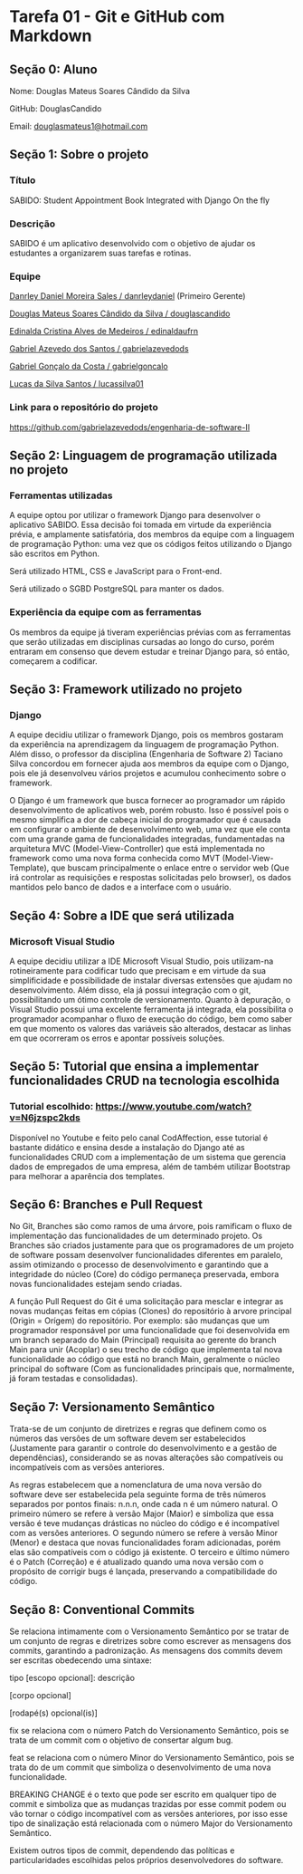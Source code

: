 # Tarefa 01 - Git e GitHub com Markdown

## Seção 0: Aluno

Nome: Douglas Mateus Soares Cândido da Silva

GitHub: DouglasCandido

Email: douglasmateus1@hotmail.com

## Seção 1: Sobre o projeto

### Título

SABIDO: Student Appointment Book Integrated with Django On the fly   

### Descrição

SABIDO é um aplicativo desenvolvido com o objetivo de ajudar os estudantes a organizarem suas tarefas e rotinas.

### Equipe

[Danrley Daniel Moreira Sales / danrleydaniel](https://github.com/danrleydaniel)  (Primeiro Gerente)

[Douglas Mateus Soares Cândido da Silva / douglascandido](https://github.com/douglascandido)

[Edinalda Cristina Alves de Medeiros / edinaldaufrn](https://github.com/edinaldaufrn)

[Gabriel Azevedo dos Santos / gabrielazevedods](https://github.com/gabrielazevedods)

[Gabriel Gonçalo da Costa / gabrielgoncalo](https://github.com/gabrielgoncalo)

[Lucas da Silva Santos / lucassilva01](https://github.com/lucassilva01)

### Link para o repositório do projeto

https://github.com/gabrielazevedods/engenharia-de-software-II

## Seção 2: Linguagem de programação utilizada no projeto

### Ferramentas utilizadas

A equipe optou por utilizar o framework Django para desenvolver o aplicativo SABIDO. Essa decisão foi tomada em virtude da experiência prévia, e amplamente satisfatória, dos membros da equipe com a linguagem de programação Python: uma vez que os códigos feitos utilizando o Django são escritos em Python.

Será utilizado HTML, CSS e JavaScript para o Front-end.

Será utilizado o SGBD PostgreSQL para manter os dados.

### Experiência da equipe com as ferramentas

Os membros da equipe já tiveram experiências prévias com as ferramentas que serão utilizadas em disciplinas cursadas ao longo do curso, porém entraram em consenso que devem estudar e treinar Django para, só então, começarem a codificar.

## Seção 3: Framework utilizado no projeto

### Django

A equipe decidiu utilizar o framework Django, pois os membros gostaram da experiência na aprendizagem da linguagem de programação Python. Além disso, o professor da disciplina (Engenharia de Software 2) Taciano Silva concordou em fornecer ajuda aos membros da equipe com o Django, pois ele já desenvolveu vários projetos e acumulou conhecimento sobre o framework.

O Django é um framework que busca fornecer ao programador um rápido desenvolvimento de aplicativos web, porém robusto. Isso é possível pois o mesmo simplifica a dor de cabeça inicial do programador que é causada em configurar o ambiente de desenvolvimento web, uma vez que ele conta com uma grande gama de funcionalidades integradas, fundamentadas na arquitetura MVC (Model-View-Controller) que está implementada no framework como uma nova forma conhecida como MVT (Model-View-Template), que buscam principalmente o enlace entre o servidor web (Que irá controlar as requisições e respostas solicitadas pelo browser), os dados mantidos pelo banco de dados e a interface com o usuário.

<!-- 

![alt Django](https://www.researchgate.net/profile/John-Handley-2/publication/279198179/figure/fig2/AS:294420277678096@1447206672815/Main-components-of-the-full-stack-with-Django-framework-being-at-the-core.png) 

-->

## Seção 4: Sobre a IDE que será utilizada

### Microsoft Visual Studio

A equipe decidiu utilizar a IDE Microsoft Visual Studio, pois utilizam-na rotineiramente para codificar tudo que precisam e em virtude da sua simplificidade e possibilidade de instalar diversas extensões que ajudam no desenvolvimento. Além disso, ela já possui integração com o git, possibilitando um ótimo controle de versionamento. Quanto à depuração, o Visual Studio possui uma excelente ferramenta já integrada, ela possibilita o programador acompanhar o fluxo de execução do código, bem como saber em que momento os valores das variáveis são alterados, destacar as linhas em que ocorreram os erros e apontar possíveis soluções. 

## Seção 5: Tutorial que ensina a implementar funcionalidades CRUD na tecnologia escolhida

### Tutorial escolhido: https://www.youtube.com/watch?v=N6jzspc2kds

Disponível no Youtube e feito pelo canal CodAffection, esse tutorial é bastante didático e ensina desde a instalação do Django até as funcionalidades CRUD com a implementação de um sistema que gerencia dados de empregados de uma empresa, além de também utilizar Bootstrap para melhorar a aparência dos templates.

## Seção 6: Branches e Pull Request

No Git, Branches são como ramos de uma árvore, pois ramificam o fluxo de implementação das funcionalidades de um determinado projeto. Os Branches são criados justamente para que os programadores de um projeto de software possam desenvolver funcionalidades diferentes em paralelo, assim otimizando o processo de desenvolvimento e garantindo que a integridade do núcleo (Core) do código permaneça preservada, embora novas funcionalidades estejam sendo criadas. 

A função Pull Request do Git é uma solicitação para mesclar e integrar as novas mudanças feitas em cópias (Clones) do repositório à arvore principal (Origin = Orígem) do repositório. Por exemplo: são mudanças que um programador responsável por uma funcionalidade que foi desenvolvida em um branch separado do Main (Principal) requisita ao gerente do branch Main para unir (Acoplar) o seu trecho de código que implementa tal nova funcionalidade ao código que está no branch Main, geralmente o núcleo principal do software (Com as funcionalidades principais que, normalmente, já foram testadas e consolidadas). 

## Seção 7: Versionamento Semântico

Trata-se de um conjunto de diretrizes e regras que definem como os números das versões de um software devem ser estabelecidos (Justamente para garantir o controle do desenvolvimento e a gestão de dependências), considerando se as novas alterações são compatíveis ou incompatíveis com as versões anteriores. 

As regras estabelecem que a nomenclatura de uma nova versão do software deve ser estabelecida pela seguinte forma de três números separados por pontos finais: n.n.n, onde cada n é um número natural. O primeiro número se refere à versão Major (Maior) e simboliza que essa versão é teve mudanças drásticas no núcleo do código e é incompatível com as versões anteriores. O segundo número se refere à versão Minor (Menor) e destaca que novas funcionalidades foram adicionadas, porém elas são compatíveis com o código já existente. O terceiro e último número é o Patch (Correção) e é atualizado quando uma nova versão com o propósito de corrigir bugs é lançada, preservando a compatibilidade do código.


## Seção 8: Conventional Commits 

Se relaciona intimamente com o Versionamento Semântico por se tratar de um conjunto de regras e diretrizes sobre como escrever as mensagens dos commits, garantindo a padronização. As mensagens dos commits devem ser escritas obedecendo uma sintaxe: 

tipo [escopo opcional]: descrição

[corpo opcional]

[rodapé(s) opcional(is)]

fix se relaciona com o número Patch do Versionamento Semântico, pois se trata de um commit com o objetivo de consertar algum bug.

feat se relaciona com o número Minor do Versionamento Semântico, pois se trata do de um commit que simboliza o desenvolvimento de uma nova funcionalidade.

BREAKING CHANGE é o texto que pode ser escrito em qualquer tipo de commit e simboliza que as mudanças trazidas por esse commit podem ou vão tornar o código incompatível com as versões anteriores, por isso esse tipo de sinalização está relacionada com o número Major do Versionamento Semântico.

Existem outros tipos de commit, dependendo das políticas e particularidades escolhidas pelos próprios desenvolvedores do software.







